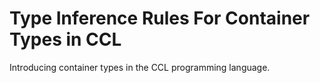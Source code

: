 # Type Inference Rules For Container Types in CCL

Introducing container types in the CCL programming language.

